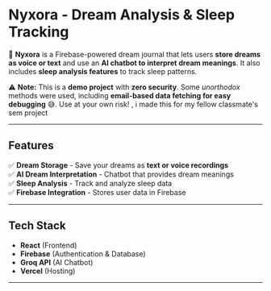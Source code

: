 # **Nyxora - Dream Analysis & Sleep Tracking**  

🚀 **Nyxora** is a Firebase-powered dream journal that lets users **store dreams as voice or text** and use an **AI chatbot to interpret dream meanings**. It also includes **sleep analysis features** to track sleep patterns.  

⚠️ **Note:** This is a **demo project** with **zero security**. Some *unorthodox* methods were used, including **email-based data fetching for easy debugging** 😅. Use at your own risk!  , i made this for my fellow classmate's sem project

---

## **Features**  
✅ **Dream Storage** - Save your dreams as **text or voice recordings**  
✅ **AI Dream Interpretation** - Chatbot that provides dream meanings  
✅ **Sleep Analysis** - Track and analyze sleep data  
✅ **Firebase Integration** - Stores user data in Firebase  

---

## **Tech Stack**  
- **React** (Frontend)  
- **Firebase** (Authentication & Database)  
- **Groq API** (AI Chatbot)  
- **Vercel** (Hosting)  

---
